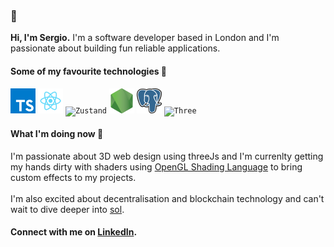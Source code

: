### :penguin:

<b>Hi, I'm Sergio.</b> I'm a software developer based in London and I'm passionate about building fun reliable applications.

#### Some of my favourite technologies 🔭 <br>

<code><img height="40" alt="Typescript" src="https://raw.githubusercontent.com/github/explore/80688e429a7d4ef2fca1e82350fe8e3517d3494d/topics/typescript/typescript.png"></code>
<code><img height="40" alt="React" src="https://raw.githubusercontent.com/github/explore/80688e429a7d4ef2fca1e82350fe8e3517d3494d/topics/react/react.png"></code>
<code><img height="40" alt="Zustand" src="https://res.cloudinary.com/practicaldev/image/fetch/s--eElA87QO--/c_imagga_scale,f_auto,fl_progressive,h_1080,q_auto,w_1080/https://dev-to-uploads.s3.amazonaws.com/i/lftgzwgzy8g2u8vqwso2.png"></code>
<code><img height="40" alt="nodeJs" src="https://raw.githubusercontent.com/github/explore/80688e429a7d4ef2fca1e82350fe8e3517d3494d/topics/nodejs/nodejs.png"></code>
<code><img height="40" alt="postgresql" src="https://raw.githubusercontent.com/github/explore/80688e429a7d4ef2fca1e82350fe8e3517d3494d/topics/postgresql/postgresql.png"></code>
<code><img height="40" alt="Three" src="https://pbs.twimg.com/profile_images/1156268573137833984/5gdpZtDv_400x400.jpg"></code>


#### What I'm doing now :space_invader: 

I'm passionate about 3D web design using threeJs and I'm currenlty getting my hands dirty with shaders using [OpenGL Shading Language](https://www.opengl.org/) to bring custom effects to my projects. <br><br>
I'm also excited about decentralisation and blockchain technology and can't wait to dive deeper into [sol](https://github.com/ethereum/solidity). <br>

#### Connect with me on [LinkedIn](https://www.linkedin.com/in/sergio-azizi/).

<!--
**arcaneCheco/arcaneCheco** is a ✨ _special_ ✨ repository because its `README.md` (this file) appears on your GitHub profile.

Here are some ideas to get you started:

- 🔭 I’m currently working on ...
- 🌱 I’m currently learning ...
- 👯 I’m looking to collaborate on ...
- 🤔 I’m looking for help with ...
- 💬 Ask me about ...
- 📫 How to reach me: ...
- 😄 Pronouns: ...
- ⚡ Fun fact: ...
-->
